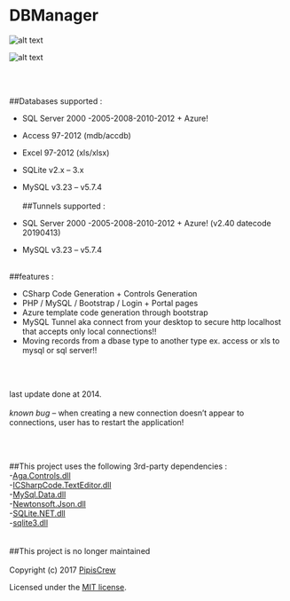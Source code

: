 # DBManager

![alt text](http://www.pipiscrew.com/wp-content/uploads/2014/08/snap852.png "Screenshot")


![alt text](http://www.pipiscrew.com/wp-content/uploads/2014/08/snap850.png "Screenshot")


<br><br>


##Databases supported :

 * SQL Server 2000 -2005-2008-2010-2012 + Azure!
 * Access 97-2012 (mdb/accdb)
 * Excel 97-2012 (xls/xlsx)
 * SQLite v2.x – 3.x
 * MySQL v3.23 – v5.7.4
<br><br>
##Tunnels supported :

 * SQL Server 2000 -2005-2008-2010-2012 + Azure! (v2.40 datecode 20190413)
 * MySQL v3.23 – v5.7.4
<br><br>

##features :

 * CSharp Code Generation + Controls Generation
 * PHP / MySQL / Bootstrap / Login + Portal pages
 * Azure template code generation through bootstrap
 * MySQL Tunnel aka connect from your desktop to secure http localhost that accepts only local connections!!
 * Moving records from a dbase type to another type ex. access or xls to mysql or sql server!!

<br><br>

last update done at 2014.
<br><br>
*known bug* – when creating a new connection doesn’t appear to connections, user has to restart the application!

<br><br>

##This project uses the following 3rd-party dependencies :<br>
-[Aga.Controls.dll](https://sourceforge.net/projects/treeviewadv/)<br>
-[ICSharpCode.TextEditor.dll](http://www.icsharpcode.net/)<br>
-[MySql.Data.dll](https://dev.mysql.com)<br>
-[Newtonsoft.Json.dll](http://www.newtonsoft.com/json)<br>
-[SQLite.NET.dll](http://adodotnetsqlite.sourceforge.net/)<br>
-[sqlite3.dll](https://sqlite.org/)
<br><br><br>
##This project is no longer maintained
<br><br>
Copyright (c) 2017 [PipisCrew](http://pipiscrew.com)

Licensed under the [MIT license](http://www.opensource.org/licenses/mit-license.php).
